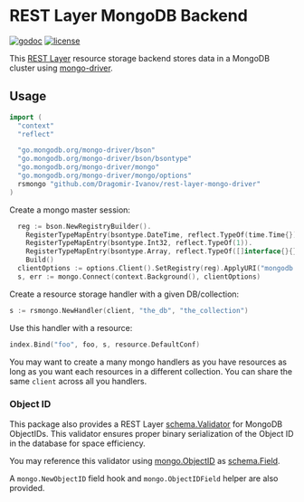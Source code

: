 # REST Layer MongoDB Backend

[![godoc](http://img.shields.io/badge/godoc-reference-blue.svg?style=flat)](https://godoc.org/github.com/Dragomir-Ivanov/rest-layer-mongo-driver) [![license](http://img.shields.io/badge/license-MIT-red.svg?style=flat)](https://raw.githubusercontent.com/rs/rest-layer-mongo/master/LICENSE)

This [REST Layer](https://github.com/rs/rest-layer) resource storage backend stores data in a MongoDB cluster using [mongo-driver](go.mongodb.org/mongo-driver).

## Usage

```go
import (
  "context"
  "reflect"

  "go.mongodb.org/mongo-driver/bson"
  "go.mongodb.org/mongo-driver/bson/bsontype"
  "go.mongodb.org/mongo-driver/mongo"
  "go.mongodb.org/mongo-driver/mongo/options"
  rsmongo "github.com/Dragomir-Ivanov/rest-layer-mongo-driver"
)
```

Create a mongo master session:

```go
  reg := bson.NewRegistryBuilder().
    RegisterTypeMapEntry(bsontype.DateTime, reflect.TypeOf(time.Time{})).
    RegisterTypeMapEntry(bsontype.Int32, reflect.TypeOf(1)).
    RegisterTypeMapEntry(bsontype.Array, reflect.TypeOf([]interface{}{})).
    Build()
  clientOptions := options.Client().SetRegistry(reg).ApplyURI("mongodb://localhost/")
  s, err := mongo.Connect(context.Background(), clientOptions)
```

Create a resource storage handler with a given DB/collection:

```go
s := rsmongo.NewHandler(client, "the_db", "the_collection")
```

Use this handler with a resource:

```go
index.Bind("foo", foo, s, resource.DefaultConf)
```

You may want to create a many mongo handlers as you have resources as long as you want each resources in a different collection. You can share the same `client` across all you handlers.

### Object ID

This package also provides a REST Layer [schema.Validator](https://godoc.org/github.com/rs/rest-layer/schema#Validator) for MongoDB ObjectIDs. This validator ensures proper binary serialization of the Object ID in the database for space efficiency.

You may reference this validator using [mongo.ObjectID](https://godoc.org/github.com/Dragomir-Ivanov/rest-layer-mongo-driver#ObjectID) as [schema.Field](https://godoc.org/github.com/rs/rest-layer/schema#Field).

A `mongo.NewObjectID` field hook and `mongo.ObjectIDField` helper are also provided.
